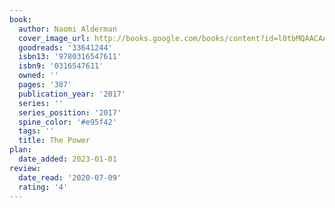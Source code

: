 ```yaml
---
book:
  author: Naomi Alderman
  cover_image_url: http://books.google.com/books/content?id=l0tbMQAACAAJ&printsec=frontcover&img=1&zoom=1&source=gbs_api
  goodreads: '33641244'
  isbn13: '9780316547611'
  isbn9: '0316547611'
  owned: ''
  pages: '387'
  publication_year: '2017'
  series: ''
  series_position: '2017'
  spine_color: '#e95f42'
  tags: ''
  title: The Power
plan:
  date_added: 2023-01-01
review:
  date_read: '2020-07-09'
  rating: '4'
---
```

